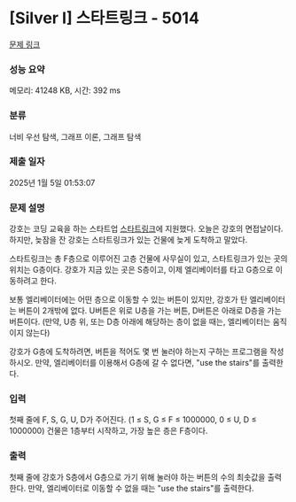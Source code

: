 # [Silver I] 스타트링크 - 5014 

[문제 링크](https://www.acmicpc.net/problem/5014) 

### 성능 요약

메모리: 41248 KB, 시간: 392 ms

### 분류

너비 우선 탐색, 그래프 이론, 그래프 탐색

### 제출 일자

2025년 1월 5일 01:53:07

### 문제 설명

<p>강호는 코딩 교육을 하는 스타트업 <a href="https://startlink.io">스타트링크</a>에 지원했다. 오늘은 강호의 면접날이다. 하지만, 늦잠을 잔 강호는 스타트링크가 있는 건물에 늦게 도착하고 말았다.</p>

<p>스타트링크는 총 F층으로 이루어진 고층 건물에 사무실이 있고, 스타트링크가 있는 곳의 위치는 G층이다. 강호가 지금 있는 곳은 S층이고, 이제 엘리베이터를 타고 G층으로 이동하려고 한다.</p>

<p>보통 엘리베이터에는 어떤 층으로 이동할 수 있는 버튼이 있지만, 강호가 탄 엘리베이터는 버튼이 2개밖에 없다. U버튼은 위로 U층을 가는 버튼, D버튼은 아래로 D층을 가는 버튼이다. (만약, U층 위, 또는 D층 아래에 해당하는 층이 없을 때는, 엘리베이터는 움직이지 않는다)</p>

<p>강호가 G층에 도착하려면, 버튼을 적어도 몇 번 눌러야 하는지 구하는 프로그램을 작성하시오. 만약, 엘리베이터를 이용해서 G층에 갈 수 없다면, "use the stairs"를 출력한다.</p>

### 입력 

 <p>첫째 줄에 F, S, G, U, D가 주어진다. (1 ≤ S, G ≤ F ≤ 1000000, 0 ≤ U, D ≤ 1000000) 건물은 1층부터 시작하고, 가장 높은 층은 F층이다.</p>

### 출력 

 <p>첫째 줄에 강호가 S층에서 G층으로 가기 위해 눌러야 하는 버튼의 수의 최솟값을 출력한다. 만약, 엘리베이터로 이동할 수 없을 때는 "use the stairs"를 출력한다.</p>

